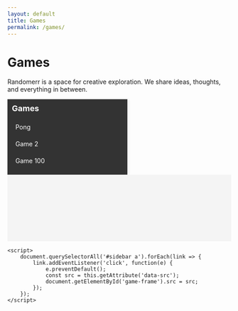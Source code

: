 ```yaml
---
layout: default
title: Games
permalink: /games/
---
```


# Games

Randomerr is a space for creative exploration. We share ideas, thoughts, and everything in between.

<style>

        #sidebar {
            width: 250px;
            background-color: #333;
            color: white;
            overflow-y: auto;
            padding: 10px;
            box-shadow: 2px 0 5px rgba(0, 0, 0, 0.1);
        }
        #sidebar h2 {
            font-size: 18px;
            margin-top: 0;
        }
        #sidebar a {
            color: white;
            text-decoration: none;
            display: block;
            padding: 8px;
            border-radius: 4px;
            margin-bottom: 5px;
            transition: background-color 0.3s;
        }
        #sidebar a:hover {
            background-color: #575757;
        }
        #content {
            flex: 1;
            display: flex;
            justify-content: center;
            align-items: center;
            background-color: #f4f4f4;
            overflow: hidden;
        }
        #game-container {
            width: 80%;
            height: 80%;
        }
        iframe {
            width: 100%;
            height: 100%;
            border: none;
        }
    </style>
</head>
<body>
    <div id="sidebar">
        <h2>Games</h2>
        <!-- List of games -->
        <a href="#" data-src="/games/pong.html">Pong</a>
        <a href="#" data-src="game2.html">Game 2</a>
        <!-- Add more games up to Game 100 -->
        <a href="#" data-src="game100.html">Game 100</a>
    </div>
    <div id="content">
        <div id="game-container">
            <!-- The game iframe will be loaded here -->
            <iframe id="game-frame" src="" title="Game"></iframe>
        </div>
    </div>

    <script>
        document.querySelectorAll('#sidebar a').forEach(link => {
            link.addEventListener('click', function(e) {
                e.preventDefault();
                const src = this.getAttribute('data-src');
                document.getElementById('game-frame').src = src;
            });
        });
    </script>
